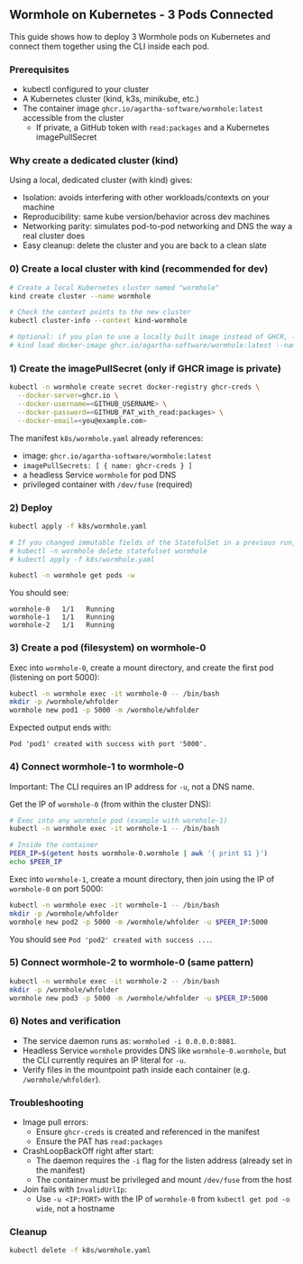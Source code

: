 ## Wormhole on Kubernetes - 3 Pods Connected

This guide shows how to deploy 3 Wormhole pods on Kubernetes and connect them together using the CLI inside each pod.

### Prerequisites
- kubectl configured to your cluster
- A Kubernetes cluster (kind, k3s, minikube, etc.)
- The container image `ghcr.io/agartha-software/wormhole:latest` accessible from the cluster
  - If private, a GitHub token with `read:packages` and a Kubernetes imagePullSecret

### Why create a dedicated cluster (kind)
Using a local, dedicated cluster (with kind) gives:
- Isolation: avoids interfering with other workloads/contexts on your machine
- Reproducibility: same kube version/behavior across dev machines
- Networking parity: simulates pod-to-pod networking and DNS the way a real cluster does
- Easy cleanup: delete the cluster and you are back to a clean slate

### 0) Create a local cluster with kind (recommended for dev)
```bash
# Create a local Kubernetes cluster named "wormhole"
kind create cluster --name wormhole

# Check the context points to the new cluster
kubectl cluster-info --context kind-wormhole

# Optional: if you plan to use a locally built image instead of GHCR, load it into kind
# kind load docker-image ghcr.io/agartha-software/wormhole:latest --name wormhole
```

### 1) Create the imagePullSecret (only if GHCR image is private)
```bash
kubectl -n wormhole create secret docker-registry ghcr-creds \
  --docker-server=ghcr.io \
  --docker-username=<GITHUB_USERNAME> \
  --docker-password=<GITHUB_PAT_with_read:packages> \
  --docker-email=<you@example.com>
```

The manifest `k8s/wormhole.yaml` already references:
- image: `ghcr.io/agartha-software/wormhole:latest`
- `imagePullSecrets: [ { name: ghcr-creds } ]`
- a headless Service `wormhole` for pod DNS
- privileged container with `/dev/fuse` (required)

### 2) Deploy
```bash
kubectl apply -f k8s/wormhole.yaml

# If you changed immutable fields of the StatefulSet in a previous run, delete and re-apply:
# kubectl -n wormhole delete statefulset wormhole
# kubectl apply -f k8s/wormhole.yaml

kubectl -n wormhole get pods -w
```

You should see:
```
wormhole-0   1/1   Running
wormhole-1   1/1   Running
wormhole-2   1/1   Running
```

### 3) Create a pod (filesystem) on wormhole-0
Exec into `wormhole-0`, create a mount directory, and create the first pod (listening on port 5000):
```bash
kubectl -n wormhole exec -it wormhole-0 -- /bin/bash
mkdir -p /wormhole/whfolder
wormhole new pod1 -p 5000 -m /wormhole/whfolder
```

Expected output ends with:
```
Pod 'pod1' created with success with port '5000'.
```

### 4) Connect wormhole-1 to wormhole-0
Important: The CLI requires an IP address for `-u`, not a DNS name.

Get the IP of `wormhole-0` (from within the cluster DNS):
```bash
# Exec into any wormhole pod (example with wormhole-1)
kubectl -n wormhole exec -it wormhole-1 -- /bin/bash

# Inside the container
PEER_IP=$(getent hosts wormhole-0.wormhole | awk '{ print $1 }')
echo $PEER_IP
```

Exec into `wormhole-1`, create a mount directory, then join using the IP of `wormhole-0` on port 5000:
```bash
kubectl -n wormhole exec -it wormhole-1 -- /bin/bash
mkdir -p /wormhole/whfolder
wormhole new pod2 -p 5000 -m /wormhole/whfolder -u $PEER_IP:5000
```

You should see `Pod 'pod2' created with success ...`.

### 5) Connect wormhole-2 to wormhole-0 (same pattern)
```bash
kubectl -n wormhole exec -it wormhole-2 -- /bin/bash
mkdir -p /wormhole/whfolder
wormhole new pod3 -p 5000 -m /wormhole/whfolder -u $PEER_IP:5000
```

### 6) Notes and verification
- The service daemon runs as: `wormholed -i 0.0.0.0:8081`.
- Headless Service `wormhole` provides DNS like `wormhole-0.wormhole`, but the CLI currently requires an IP literal for `-u`.
- Verify files in the mountpoint path inside each container (e.g. `/wormhole/whfolder`).

### Troubleshooting
- Image pull errors:
  - Ensure `ghcr-creds` is created and referenced in the manifest
  - Ensure the PAT has `read:packages`
- CrashLoopBackOff right after start:
  - The daemon requires the `-i` flag for the listen address (already set in the manifest)
  - The container must be privileged and mount `/dev/fuse` from the host
- Join fails with `InvalidUrlIp`:
  - Use `-u <IP:PORT>` with the IP of `wormhole-0` from `kubectl get pod -o wide`, not a hostname

### Cleanup
```bash
kubectl delete -f k8s/wormhole.yaml
```



